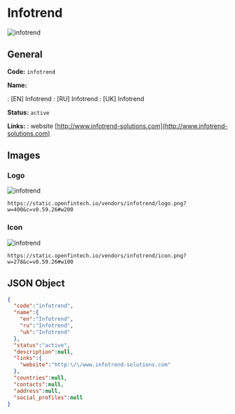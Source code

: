 
# Infotrend 
![infotrend](https://static.openfintech.io/vendors/infotrend/logo.png?w=400&c=v0.59.26#w200)  

## General 
 
**Code:** `infotrend` 
 
**Name:** 
 
:	[EN] Infotrend 
:	[RU] Infotrend 
:	[UK] Infotrend 
 
**Status:** `active` 
 
**Links:** 
: website [http://www.infotrend-solutions.com](http://www.infotrend-solutions.com) 
 

## Images 

### Logo 
 
![infotrend](https://static.openfintech.io/vendors/infotrend/logo.png?w=400&c=v0.59.26#w200)  

```
https://static.openfintech.io/vendors/infotrend/logo.png?w=400&c=v0.59.26#w200
```  

### Icon 
 
![infotrend](https://static.openfintech.io/vendors/infotrend/icon.png?w=278&c=v0.59.26#w100)  

```
https://static.openfintech.io/vendors/infotrend/icon.png?w=278&c=v0.59.26#w100
```  

## JSON Object 

```json
{
  "code":"infotrend",
  "name":{
    "en":"Infotrend",
    "ru":"Infotrend",
    "uk":"Infotrend"
  },
  "status":"active",
  "description":null,
  "links":{
    "website":"http:\/\/www.infotrend-solutions.com"
  },
  "countries":null,
  "contacts":null,
  "address":null,
  "social_profiles":null
}
```  
